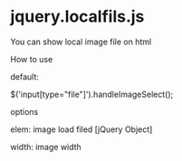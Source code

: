 jquery.localfils.js
===================

You can show local image file on html

How to use

default:

$('input[type="file"]').handleImageSelect();

options 

elem: image load filed [jQuery Object]

width: image width
